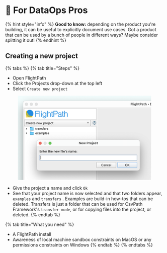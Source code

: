 # 🎨 For DataOps Pros

{% hint style="info" %}
**Good to know:** depending on the product you're building, it can be useful to explicitly document use cases. Got a product that can be used by a bunch of people in different ways? Maybe consider splitting it out!
{% endhint %}

## Creating a new project

{% tabs %}
{% tab title="Steps" %}
* Open FlightPath
* Click the Projects drop-down at the top left
* Select `Create new project`&#x20;

<figure><img src="../.gitbook/assets/create_new_project.png" alt="" width="563"><figcaption></figcaption></figure>

* Give the project a name and click `Ok`
* See that your project name is now selected and that two folders appear, `examples` and `transfers` . Examples are build-in how-tos that can be deleted. Transfers is just a folder that can be used for CsvPath Framework's  `transfer-mode`, or for copying files into the project, or deleted.
{% endtab %}

{% tab title="What you need" %}
* A FlightPath install
* Awareness of local machine sandbox constraints on MacOS or any permissions constraints on Windows
{% endtab %}
{% endtabs %}
